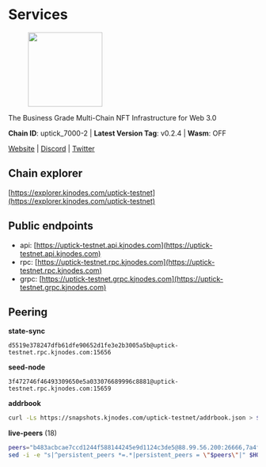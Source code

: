 # Services

<figure><img src="https://raw.githubusercontent.com/kj89/testnet_manuals/main/pingpub/logos/uptick.png" width="150" alt=""><figcaption></figcaption></figure>

The Business Grade Multi-Chain NFT Infrastructure for Web 3.0

**Chain ID**: uptick_7000-2 | **Latest Version Tag**: v0.2.4 | **Wasm**: OFF

[Website](https://uptick.network) | [Discord](https://discord.gg/UzeHS7fu5H) | [Twitter](https://twitter.com/uptickproject)


## Chain explorer
[https://explorer.kjnodes.com/uptick-testnet](https://explorer.kjnodes.com/uptick-testnet)

## Public endpoints

* api: [https://uptick-testnet.api.kjnodes.com](https://uptick-testnet.api.kjnodes.com)
* rpc: [https://uptick-testnet.rpc.kjnodes.com](https://uptick-testnet.rpc.kjnodes.com)
* grpc: [https://uptick-testnet.grpc.kjnodes.com](https://uptick-testnet.grpc.kjnodes.com)

## Peering

**state-sync**

```text
d5519e378247dfb61dfe90652d1fe3e2b3005a5b@uptick-testnet.rpc.kjnodes.com:15656
```

**seed-node**

```text
3f472746f46493309650e5a033076689996c8881@uptick-testnet.rpc.kjnodes.com:15659
```

**addrbook**
```bash
curl -Ls https://snapshots.kjnodes.com/uptick-testnet/addrbook.json > $HOME/.uptickd/config/addrbook.json
```

**live-peers** (18)
```bash
peers="b483acbcae7ccd1244f588144245e9d1124c3de5@88.99.56.200:26666,7a4f1c0baa2ff31c02163fb658c4eb8d119193c7@95.214.52.173:26656,f06b6a57001440bf3507ba2f09a3010f6d50080b@135.181.133.37:29656,af5262526a0800a29a0a7194e1488a9fa62d0005@195.3.223.208:26656,d8777278648d8fc93800692a8b96a7f104df4f9a@194.163.135.127:26656,94b63fddfc78230f51aeb7ac34b9fb86bd042a77@94.23.207.45:30556,d5519e378247dfb61dfe90652d1fe3e2b3005a5b@65.109.68.190:15656,2298edffe9306e4d9370233c1d29dab567829095@144.91.78.28:26656,70c19420bb2d40c5a6c3466c69ead6e0877b9cc7@45.85.250.108:26656,1c66685cbf5c8dc0a739eb57c896d35eb2eed17c@141.94.139.233:28656,7849e4320385434b0828a3e0206a3b69767393f6@65.109.91.227:26656,821cec653e1bdcd6e0ea7db62ddc65e7dae9fc5b@190.2.136.58:26656,3666c65e99775b8149396fd5c781dec6a29fb13b@75.119.144.48:31656,eb5a3112a64944e2bd701ff8aa99ab95209c6310@185.198.27.110:26656,453aff3405698476967251ee253a03bedf4f0dce@178.211.139.124:15656,07df6fd3f41c4bda761931831439ab248eb3dae4@91.223.3.190:55056,b1f4cbece3a83ea55ba28a50281eaa3af9119cd4@65.21.129.95:21256,b14b4e3a46180eccf00d816aed5338db925e2237@185.225.191.149:26656"
sed -i -e "s|^persistent_peers *=.*|persistent_peers = \"$peers\"|" $HOME/.uptickd/config/config.toml
```
